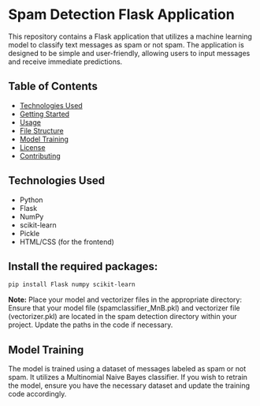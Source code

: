 # Spam Detection Flask Application

This repository contains a Flask application that utilizes a machine learning model to classify text messages as spam or not spam. The application is designed to be simple and user-friendly, allowing users to input messages and receive immediate predictions.

## Table of Contents

- [Technologies Used](#technologies-used)
- [Getting Started](#getting-started)
- [Usage](#usage)
- [File Structure](#file-structure)
- [Model Training](#model-training)
- [License](#license)
- [Contributing](#contributing)

## Technologies Used

- Python
- Flask
- NumPy
- scikit-learn
- Pickle
- HTML/CSS (for the frontend)

## Install the required packages:
```bash
pip install Flask numpy scikit-learn
```
**Note:** Place your model and vectorizer files in the appropriate directory: Ensure that your model file (spamclassifier_MnB.pkl) and vectorizer file (vectorizer.pkl) are located in the spam detection directory within your project. Update the paths in the code if necessary.

## Model Training
The model is trained using a dataset of messages labeled as spam or not spam. It utilizes a Multinomial Naive Bayes classifier. If you wish to retrain the model, ensure you have the necessary dataset and update the training code accordingly.
